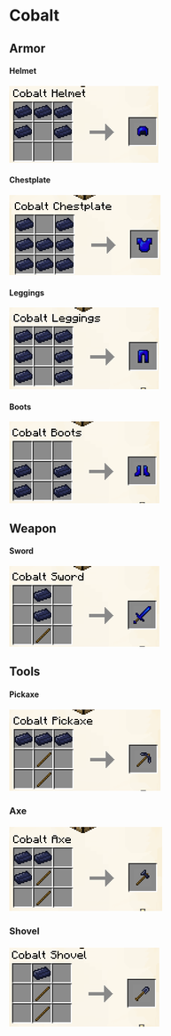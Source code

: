 # Cobalt



## **Armor**

#### Helmet

![](<../../.gitbook/assets/image (93) (1) (1).png>)

#### Chestplate

![](<../../.gitbook/assets/image (65).png>)

#### Leggings

![](<../../.gitbook/assets/image (141) (1).png>)

#### Boots

![](<../../.gitbook/assets/image (94) (1).png>)

## Weapon

#### Sword

![](<../../.gitbook/assets/image (11) (1) (1).png>)

## Tools

#### Pickaxe

![](<../../.gitbook/assets/image (89) (1) (1) (1).png>)

### Axe

#### ![](<../../.gitbook/assets/image (104) (1).png>)

### Shovel

#### ![](<../../.gitbook/assets/image (45).png>)

